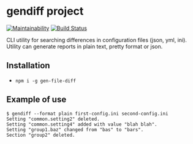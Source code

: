 # gendiff project

[![Maintainability](https://api.codeclimate.com/v1/badges/31e3c1961c3a4a93672c/maintainability)](https://codeclimate.com/github/tysky/gen-diff/maintainability)
[![Build Status](https://travis-ci.org/tysky/gen-diff.svg?branch=master)](https://travis-ci.org/tysky/gen-diff)

CLI utility for searching differences in configuration files (json, yml, ini). Utility can generate reports in plain text, pretty format or json.

## Installation
* `npm i -g gen-file-diff`

## Example of use

```
$ gendiff --format plain first-config.ini second-config.ini
Setting "common.setting2" deleted.
Setting "common.setting4" added with value "blah blah".
Setting "group1.baz" changed from "bas" to "bars".
Section "group2" deleted.
```

